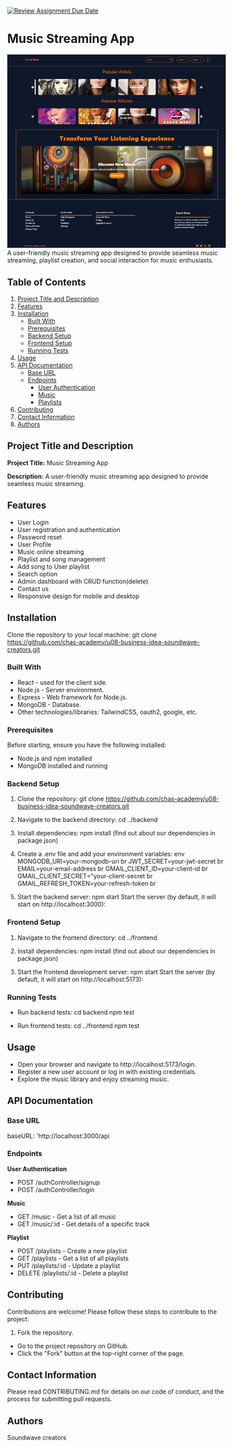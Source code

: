 [![Review Assignment Due Date](https://classroom.github.com/assets/deadline-readme-button-24ddc0f5d75046c5622901739e7c5dd533143b0c8e959d652212380cedb1ea36.svg)](https://classroom.github.com/a/_zMNInW_)

# Music Streaming App
![](frontend/soundwave-frontend/src/assets/Screenshot%202024-06-08%20143031.png)
A user-friendly music streaming app designed to provide seamless music streaming, playlist creation, and social interaction for music enthusiasts.

## Table of Contents
1. [Project Title and Description](#project-title-and-description)
2. [Features](#features)
3. [Installation](#installation)
    - [Built With](#built-with)
    - [Prerequisites](#prerequisites)
    - [Backend Setup](#backend-setup)
    - [Frontend Setup](#frontend-setup)
    - [Running Tests](#running-tests)
4. [Usage](#usage)
5. [API Documentation](#api-documentation)
    - [Base URL](#base-url)
    - [Endpoints](#endpoints)
        - [User Authentication](#user-authentication)
        - [Music](#music)
        - [Playlists](#playlists)
6. [Contributing](#contributing)
7. [Contact Information](#contact-information)
8. [Authors](#authors)

## Project Title and Description
**Project Title:** Music Streaming App

**Description:** 
A user-friendly music streaming app designed to provide seamless music streaming.

## Features
- User Login
- User registration and authentication
- Password reset
- User Profile
- Music online streaming
- Playlist and song management
- Add song to User playlist
- Search option
- Admin dashboard with CRUD function(delete)
- Contact us
- Responsive design for mobile and desktop

## Installation
Clone the repository to your local machine:
git clone https://github.com/chas-academy/u08-business-idea-soundwave-creators.git

### Built With
- React - used for the client side.
- Node.js - Server environment.
- Express - Web framework for Node.js.
- MongoDB - Database.
- Other technologies/libraries: TailwindCSS, oauth2, google,  etc.

### Prerequisites
Before starting, ensure you have the following installed:
- Node.js and npm installed
- MongoDB installed and running

### Backend Setup
1. Clone the repository:
   git clone https://github.com/chas-academy/u08-business-idea-soundwave-creators.git

2. Navigate to the backend directory:
cd ../backend

3. Install dependencies:
npm install (find out about our dependencies in package.json)

4. Create a .env file and add your environment variables:
env
MONGODB_URI=your-mongodb-uri
br
JWT_SECRET=your-jwt-secret
br
EMAIL=your-email-address
 br
GMAIL_CLIENT_ID=your-client-id
 br
GMAIL_CLIENT_SECRET="your-client-secret
 br
GMAIL_REFRESH_TOKEN=your-refresh-token
br

6. Start the backend server:
npm start
Start the server (by default, it will start on http://localhost:3000):

### Frontend Setup
1. Navigate to the frontend directory:
cd ../frontend
2. Install dependencies:
npm install (find out about our dependencies in package.json) 

3. Start the frontend development server:
npm start
Start the server (by default, it will start on http://localhost:5173):

### Running Tests
- Run backend tests:
cd backend
npm test 

- Run frontend tests:
cd ../frontend
npm test


## Usage
- Open your browser and navigate to http://localhost:5173/login.
- Register a new user account or log in with existing credentials.
- Explore the music library and enjoy streaming music.
## API Documentation

### Base URL
baseURL: 'http://localhost:3000/api
### Endpoints
**User Authentication**
- POST /authController/signup 
- POST /authController/login 

**Music**
- GET /music - Get a list of all music
- GET /music/:id - Get details of a specific track

**Playlist**
- POST /playlists - Create a new playlist
- GET /playlists - Get a list of all playlists
- PUT /playlists/:id - Update a playlist
- DELETE /playlists/:id - Delete a playlist

## Contributing
Contributions are welcome! Please follow these steps to contribute to the project:

1. Fork the repository.

- Go to the project repository on GitHub.
- Click the "Fork" button at the top-right corner of the page.
## Contact Information
Please read CONTRIBUTING.md for details on our code of conduct, and the process for submitting pull requests.
## Authors
Soundwave creators

